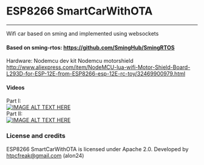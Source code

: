 # ESP8266 SmartCarWithOTA
------

Wifi car based on sming and implemented using websockets

#### Based on sming-rtos: https://github.com/SmingHub/SmingRTOS

Hardware:
Nodemcu dev kit
Nodemcu motorshield http://www.aliexpress.com/item/NodeMCU-lua-wifi-Motor-Shield-Board-L293D-for-ESP-12E-from-ESP8266-esp-12E-rc-toy/32469900979.html

#### Videos

Part I:</br>
[![IMAGE ALT TEXT HERE](http://img.youtube.com/vi/SP16IC3cjSQ/0.jpg)](https://www.youtube.com/watch?v=SP16IC3cjSQ)
</br>
Part II:</br>
[![IMAGE ALT TEXT HERE](http://img.youtube.com/vi/6NuD5W3aYoI/0.jpg)](https://www.youtube.com/watch?v=6NuD5W3aYoI)
</br>

### License and credits

ESP8266 SmartCarWithOTA is licensed under Apache 2.0.
Developed by htpcfreak@gmail.com (alon24)

